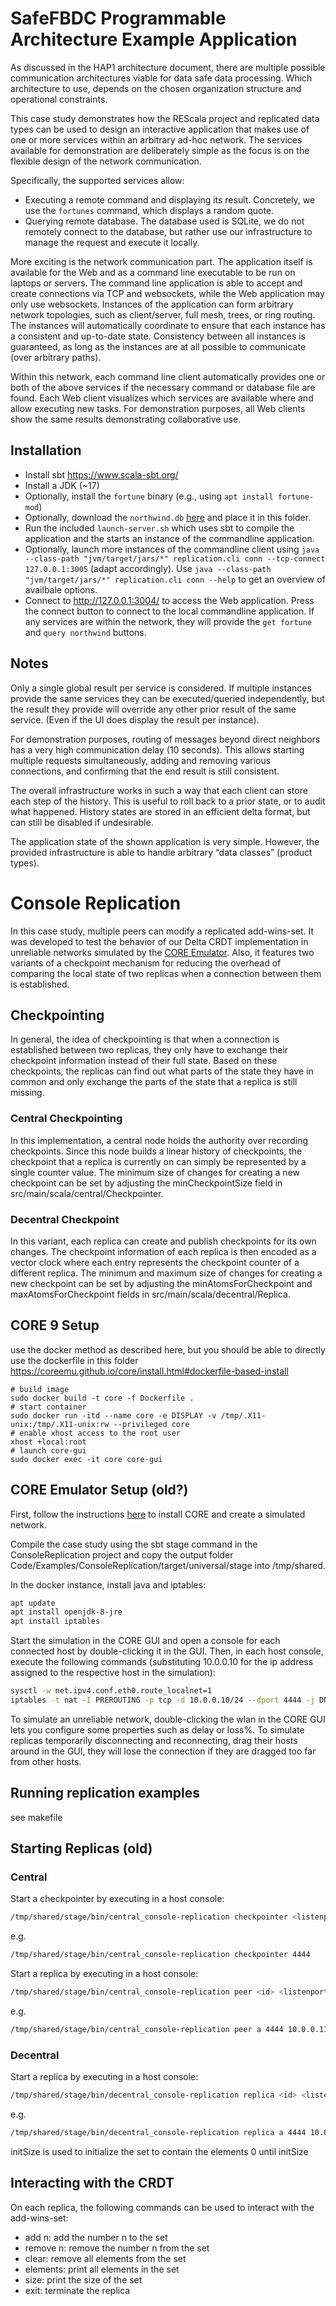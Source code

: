 # SafeFBDC Programmable Architecture Example Application

As discussed in the HAP1 architecture document, there are multiple possible communication architectures viable for data safe data processing. Which architecture to use, depends on the chosen organization structure and operational constraints.

This case study demonstrates how the REScala project and replicated data types can be used to design an interactive application that makes use of one or more services within an arbitrary ad-hoc network. The services available for demonstration are deliberately simple as the focus is on the flexible design of the network communication.

Specifically, the supported services allow:
* Executing a remote command and displaying its result.
  Concretely, we use the `fortunes` command, which displays a random quote.
* Querying remote database. The database used is SQLite, we do not remotely connect to the database, but rather use our infrastructure to manage the request and execute it locally.

More exciting is the network communication part. The application itself is available for the Web and as a command line executable to be run on laptops or servers. The command line application is able to accept and create connections via TCP and websockets, while the Web application may only use websockets. Instances of the application can form arbitrary network topologies, such as client/server, full mesh, trees, or ring routing. The instances will automatically coordinate to ensure that each instance has a consistent and up-to-date state. Consistency between all instances is guaranteed, as long as the instances are at all possible to communicate (over arbitrary paths).

Within this network, each command line client automatically provides one or both of the above services if the necessary command or database file are found. Each Web client visualizes which services are available where and allow executing new tasks. For demonstration purposes, all Web clients show the same results demonstrating collaborative use.

## Installation

* Install sbt https://www.scala-sbt.org/
* Install a JDK (~17)
* Optionally, install the `fortune` binary (e.g., using `apt install fortune-mod`)
* Optionally, download the `northwind.db` [here](https://github.com/jpwhite3/northwind-SQLite3) and place it in this folder.
* Run the included `launch-server.sh` which uses sbt to compile the application and the starts an instance of the commandline application.
* Optionally, launch more instances of the commandline client using `java --class-path "jvm/target/jars/*" replication.cli conn --tcp-connect 127.0.0.1:3005` (adapt accordingly).
  Use `java --class-path "jvm/target/jars/*" replication.cli conn --help` to get an overview of availbale options.
* Connect to http://127.0.0.1:3004/ to access the Web application. Press the connect button to connect to the local commandline application. If any services are within the network, they will provide the `get fortune` and `query northwind` buttons.

## Notes

Only a single global result per service is considered. If multiple instances provide the same services they can be executed/queried independently, but the result they provide will override any other prior result of the same service. (Even if the UI does display the result per instance).

For demonstration purposes, routing of messages beyond direct neighbors has a very high communication delay (10 seconds). This allows starting multiple requests simultaneously, adding and removing various connections, and confirming that the end result is still consistent.

The overall infrastructure works in such a way that each client can store each step of the history. This is useful to roll back to a prior state, or to audit what happened. History states are stored in an efficient delta format, but can still be disabled if undesirable.

The application state of the shown application is very simple. However, the provided infrastructure is able to handle arbitrary “data classes” (product types).








# Console Replication

In this case study, multiple peers can modify a replicated add-wins-set. It was developed to test the behavior of our Delta CRDT implementation in unreliable networks simulated by the [CORE Emulator](http://coreemu.github.io/core/). Also, it features two variants of a checkpoint mechanism for reducing the overhead of comparing the local state of two replicas when a connection between them is established.

## Checkpointing

In general, the idea of checkpointing is that when a connection is established between two replicas, they only have to exchange their checkpoint information instead of their full state. Based on these checkpoints, the replicas can find out what parts of the state they have in common and only exchange the parts of the state that a replica is still missing.

### Central Checkpointing

In this implementation, a central node holds the authority over recording checkpoints. Since this node builds a linear history of checkpoints, the checkpoint that a replica is currently on can simply be represented by a single counter value. The minimum size of changes for creating a new checkpoint can be set by adjusting the minCheckpointSize field in src/main/scala/central/Checkpointer.

### Decentral Checkpoint

In this variant, each replica can create and publish checkpoints for its own changes. The checkpoint information of each replica is then encoded as a vector clock where each entry represents the checkpoint counter of a different replica. The minimum and maximum size of changes for creating a new checkpoint can be set by adjusting the minAtomsForCheckpoint and maxAtomsForCheckpoint fields in src/main/scala/decentral/Replica.

## CORE 9 Setup

use the docker method as described here, but you should be able to directly use the dockerfile in this folder
https://coreemu.github.io/core/install.html#dockerfile-based-install

```
# build image
sudo docker build -t core -f Dockerfile .
# start container
sudo docker run -itd --name core -e DISPLAY -v /tmp/.X11-unix:/tmp/.X11-unix:rw --privileged core
# enable xhost access to the root user
xhost +local:root
# launch core-gui
sudo docker exec -it core core-gui
```

## CORE Emulator Setup (old?)

First, follow the instructions [here](https://github.com/dtn7/dtn7-rs/blob/master/doc/getting-started.md) to install CORE and create a simulated network.

Compile the case study using the sbt stage command in the ConsoleReplication project and copy the output folder Code/Examples/ConsoleReplication/target/universal/stage into /tmp/shared.

In the docker instance, install java and iptables:

```bash
apt update
apt install openjdk-8-jre
apt install iptables
```

Start the simulation in the CORE GUI and open a console for each connected host by double-clicking it in the GUI. Then, in each host console, execute the following commands (substituting 10.0.0.10 for the ip address assigned to the respective host in the simulation):

```bash
sysctl -w net.ipv4.conf.eth0.route_localnet=1
iptables -t nat -I PREROUTING -p tcp -d 10.0.0.10/24 --dport 4444 -j DNAT --to-destination 127.0.0.1:4444
```

To simulate an unreliable network, double-clicking the wlan in the CORE GUI lets you configure some properties such as delay or loss%. To simulate replicas temporarily disconnecting and reconnecting, drag their hosts around in the GUI, they will lose the connection if they are dragged too far from other hosts.

## Running replication examples

see makefile

## Starting Replicas (old)

### Central

Start a checkpointer by executing in a host console:

```bash
/tmp/shared/stage/bin/central_console-replication checkpointer <listenport>
```

e.g.

```bash
/tmp/shared/stage/bin/central_console-replication checkpointer 4444
```

Start a replica by executing in a host console:

```bash
/tmp/shared/stage/bin/central_console-replication peer <id> <listenport> <connectTo>
```

e.g.

```bash
/tmp/shared/stage/bin/central_console-replication peer a 4444 10.0.0.11:4444 10.0.0.12:4444
```

### Decentral

Start a replica by executing in a host console:

```bash
/tmp/shared/stage/bin/decentral_console-replication replica <id> <listenport> <connectTo> <initSize>
```

e.g.

```bash
/tmp/shared/stage/bin/decentral_console-replication replica a 4444 10.0.0.10:4444 1000
```

initSize is used to initialize the set to contain the elements 0 until initSize

## Interacting with the CRDT

On each replica, the following commands can be used to interact with the add-wins-set:

* add n: add the number n to the set
* remove n: remove the number n from the set
* clear: remove all elements from the set
* elements: print all elements in the set
* size: print the size of the set
* exit: terminate the replica
